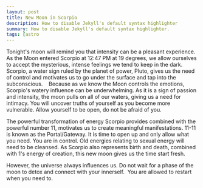 ```yaml
---
layout: post
title: New Moon in Scorpio
description: How to disable Jekyll's default syntax highlighter
summary: How to disable Jekyll's default syntax highlighter.
tags: [astro
---
```


Tonight's moon will remind you that intensity can be a pleasant experience. As the Moon entered Scorpio at 12:47 PM at 19 degrees, we allow ourselves to accept the mysterious, intense feelings we tend to keep in the dark. Scorpio, a water sign ruled by the planet of power, Pluto, gives us the need of control and motivates us to go under the surface and tap into the subconscious. 
 
Because as we know the Moon controls the emotions, Scorpio's watery influence can be underwhelming. As it is a sign of passion and intensity, the moon pulls on all of our waters, giving us a need for intimacy. You will uncover truths of yourself as you become more vulnerable. Allow yourself to be open, do not be afraid of you. 
 
The powerful transformation of energy Scorpio provides combined with the powerful number 11, motivates us to create meaningful manifestations. 11-11 is known as the Portal/Gateway. It is time to open up and only allow what you need. You are in control. Old energies relating to sexual energy will need to be cleansed. As Scorpio also represents birth and death, combined with 1's energy of creation, this new moon gives us the time start fresh. 

However, the universe always influences us. Do not wait for a phase of the moon to detox and connect with your innerself. 
You are allowed to restart when you need to. 
